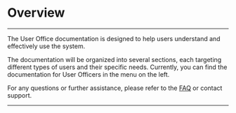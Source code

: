 # Overview

_________________________________________________________________________________________________________

The User Office documentation is designed to help users understand and effectively use the system. 

The documentation will be organized into several sections, each targeting different types of users and their specific needs. Currently, you can find the documentation for User Officers in the menu on the left.

For any questions or further assistance, please refer to the [FAQ](../faq.md) or contact support.

_________________________________________________________________________________________________________
